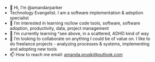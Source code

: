 - 👋 Hi, I’m @amandarparker
- Technology Evangelist. I am a software implementation & adoption specialist 
- 👀 I’m interested in learning no/low code tools, software, software adoption, productivity, data, project management
- 🌱 I’m currently learning ^see above, in a scattered, ADHD kind of way
- 💞️ I’m looking to collaborate on anything I could be of value on. I like to do freelance projects - analyzing processes & systems, implementing and adopting new tools
- 📫 How to reach me email: amanda.pruski@outlook.com

<!---
amandarparker/amandarparker is a ✨ special ✨ repository because its `README.md` (this file) appears on your GitHub profile.
You can click the Preview link to take a look at your changes.
--->
